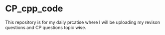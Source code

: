 # CP_cpp_code
This repository is for my daily prcatise where I will be uploading my revison questions and CP questions topic wise.
